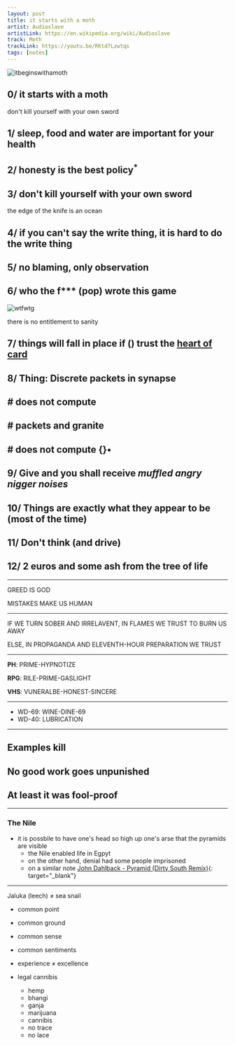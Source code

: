 ```yaml
---
layout: post
title: it starts with a moth
artist: Audioslave
artistLink: https://en.wikipedia.org/wiki/Audioslave
track: Moth
trackLink: https://youtu.be/RKtd7Lzwtqs
tags: [notes]
---
```


![itbeginswithamoth](https://i.imgur.com/ALVUE6F.png)

## 0/ it starts with a moth

don't kill yourself with your own sword

## 1/ sleep, food and water are important for your health 

## 2/ honesty is the best policy<sup>*</sup>

## 3/ don't kill yourself with your own sword

the edge of the knife is an ocean



## 4/ if you can't say the write thing, it is hard to do the write thing

## 5/ no blaming, only observation

## 6/ who the f*** (pop) wrote this game

![wtfwtg](https://i.imgur.com/vcuLzih.jpg)

there is no entitlement to sanity

## 7/ things will fall in place if () trust the <u>heart of card</u>

## 8/ Thing: Discrete packets in synapse

## \# does not compute 

## \# packets and granite

## \# does not compute {}•

## 9/ Give and you shall receive *muffled angry nigger noises*

## 10/ Things are exactly what they appear to be (most of the time)

## 11/ Don't think (and drive)

## 12/ 2 euros and some ash from the tree of life



***

GREED IS GOD

MISTAKES MAKE US HUMAN 

***

IF WE TURN SOBER AND IRRELAVENT, IN FLAMES WE TRUST TO BURN US AWAY 

ELSE, IN PROPAGANDA AND ELEVENTH-HOUR PREPARATION WE TRUST

***

**PH**: PRIME-HYPNOTIZE

**RPG**: RILE-PRIME-GASLIGHT

**VHS**: VUNERALBE-HONEST-SINCERE

***

- WD-69: WINE-DINE-69
- WD-40: LUBRICATION


***

## Examples kill

## No good work goes unpunished

## At least it was fool-proof

***

### The Nile

- it is possbile to have one's head so high up one's arse that the pyramids are visible
  - the Nile enabled life in Egpyt
  - on the other hand, denial had some people imprisoned 
  - on a similar note [John Dahlback - Pyramid (Dirty South Remix)](https://youtu.be/ZKqvmusVJIY){: target="_blank"}
  
***

Jaluka (leech) ≠ sea snail

- common point
- common ground 
- common sense
- common sentiments

- experience ≠ excellence

- legal cannibis
  - hemp
  - bhangi
  - ganja
  - marijuana
  - cannibis 
  - no trace
  - no lace

